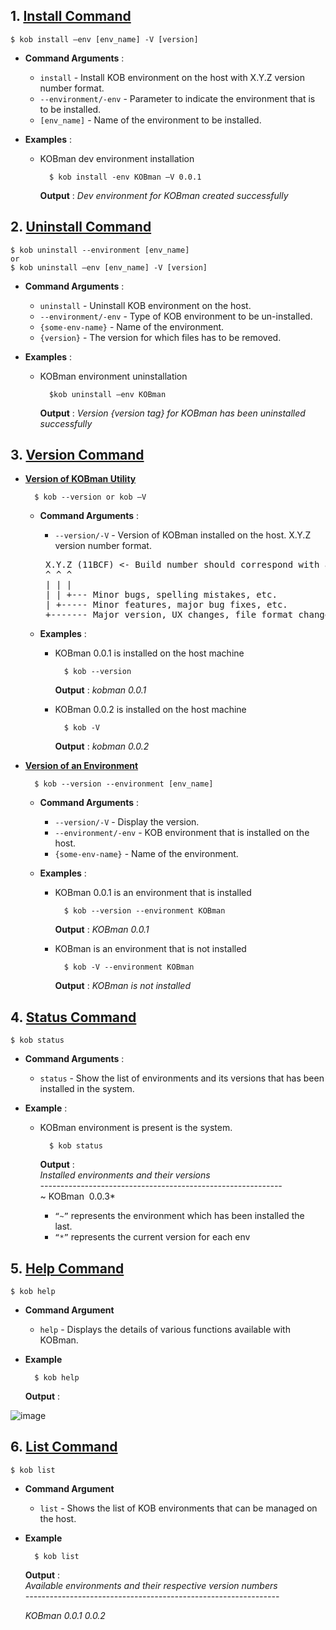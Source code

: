 ## 1. <ins> Install Command <ins> ##

	$ kob install –env [env_name] -V [version] 

- **Command Arguments** :

	-  `install` - Install KOB environment on the host with X.Y.Z version number format.
	-  `--environment/-env` - Parameter to indicate the environment that is to be installed.
	-  `[env_name]` - Name of the environment to be installed.
	
- **Examples** :

	- KOBman dev environment installation

			$ kob install -env KOBman –V 0.0.1
	 	**Output** :
	 	*Dev environment for KOBman created successfully*

## 2. <ins> Uninstall Command <ins> ##
	
	$ kob uninstall --environment [env_name]
	or
	$ kob uninstall –env [env_name] -V [version]
		
- **Command Arguments** :
	- `uninstall` - Uninstall KOB environment on the host.
	- `--environment/-env` - Type of KOB environment to be un-installed.
	- `{some-env-name}` - Name of the environment.
	- `{version}` - The version for which files has to be removed.

- **Examples** :

	- KOBman environment uninstallation 

			$kob uninstall –env KOBman 
		**Output** :
		*Version {version tag} for KOBman has been uninstalled successfully*

## 3. <ins> Version Command <ins> ##
	
- **<ins>Version of KOBman Utility<ins>**

		$ kob --version or kob –V  

	- **Command Arguments** :
    	- `--version/-V` - Version of KOBman installed on the host. X.Y.Z version number format.
    	<pre> X.Y.Z (11BCF) <- Build number should correspond with a revision in source control
       ^ ^ ^
       | | |
       | | +--- Minor bugs, spelling mistakes, etc.
       | +----- Minor features, major bug fixes, etc.
       +------- Major version, UX changes, file format changes, etc.</pre>

	- **Examples** :

		- KOBman 0.0.1 is installed on the host machine 

				$ kob --version 
			**Output** :
			*kobman 0.0.1*


		- KOBman 0.0.2 is installed on the host machine

				$ kob -V
			**Output** :
			*kobman 0.0.2*

- <ins>**Version of an Environment**<ins>

		$ kob --version --environment [env_name]
	- **Command Arguments** :
		- `--version/-V` - Display the version.
		- `--environment/-env` - KOB environment that is installed on the host.
		- `{some-env-name}` - Name of the environment.
	- **Examples** :
	
		- KOBman 0.0.1 is an environment that is installed
			
				$ kob --version --environment KOBman 
		
			**Output** :
			*KOBman 0.0.1*
			
		- KOBman is an environment that is not installed
		
				$ kob -V --environment KOBman
				
			**Output** :
			*KOBman is not installed*
	
## 4. <ins> Status Command <ins> ##
	
	$ kob status
	
- **Command Arguments** :
	- `status` - Show the list of environments and its versions that has been installed in the system.
	
- **Example** :
	- KOBman environment is present is the system.
	
			$ kob status
		
		**Output** : 
		<br>*Installed environments and their versions*</br>
		*------------------------------------------------------------*
		<br>~ KOBman  0.0.3*</br>
		- `“~”` represents the environment which has been installed the last. 
		- `“*”` represents the current version for each env 
		
## 5. <ins> Help Command <ins> ##
	
	$ kob help
	
- **Command Argument**
	- `help` - Displays the details of various functions available with KOBman.

- **Example**
		
		$ kob help
	**Output** : </br>
	
![image](https://user-images.githubusercontent.com/33585301/89614366-e31ec400-d8a1-11ea-9881-d727e25f0b48.png)



## 6. <ins> List Command <ins> ##
	
	$ kob list
	
- **Command Argument**
	
	- `list` - Shows the list of  KOB environments that can be managed on the host.
	
- **Example**
		
		$ kob list
	**Output** : </br>
	*Available environments and their respective version numbers*</br>
	*---------------------------------------------------------------* </br>
	
	*KOBman 0.0.1 0.0.2* </br>


		
		






	




